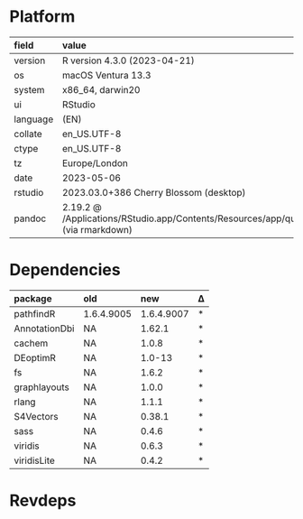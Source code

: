 # Platform

|field    |value                                                                                       |
|:--------|:-------------------------------------------------------------------------------------------|
|version  |R version 4.3.0 (2023-04-21)                                                                |
|os       |macOS Ventura 13.3                                                                          |
|system   |x86_64, darwin20                                                                            |
|ui       |RStudio                                                                                     |
|language |(EN)                                                                                        |
|collate  |en_US.UTF-8                                                                                 |
|ctype    |en_US.UTF-8                                                                                 |
|tz       |Europe/London                                                                               |
|date     |2023-05-06                                                                                  |
|rstudio  |2023.03.0+386 Cherry Blossom (desktop)                                                      |
|pandoc   |2.19.2 @ /Applications/RStudio.app/Contents/Resources/app/quarto/bin/tools/ (via rmarkdown) |

# Dependencies

|package       |old        |new        |Δ  |
|:-------------|:----------|:----------|:--|
|pathfindR     |1.6.4.9005 |1.6.4.9007 |*  |
|AnnotationDbi |NA         |1.62.1     |*  |
|cachem        |NA         |1.0.8      |*  |
|DEoptimR      |NA         |1.0-13     |*  |
|fs            |NA         |1.6.2      |*  |
|graphlayouts  |NA         |1.0.0      |*  |
|rlang         |NA         |1.1.1      |*  |
|S4Vectors     |NA         |0.38.1     |*  |
|sass          |NA         |0.4.6      |*  |
|viridis       |NA         |0.6.3      |*  |
|viridisLite   |NA         |0.4.2      |*  |

# Revdeps

